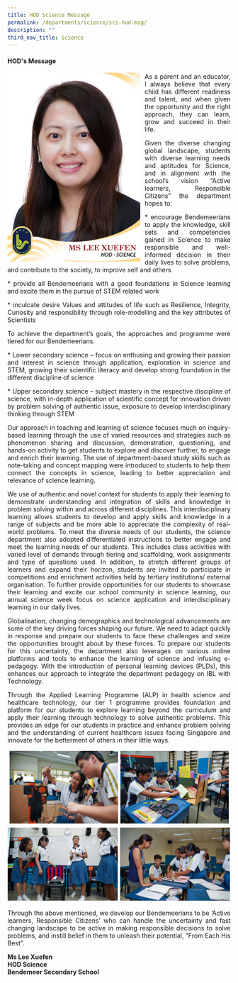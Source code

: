 ```yaml
---
title: HOD Science Message
permalink: /departments/science/sci-hod-msg/
description: ""
third_nav_title: Science
---
```

#### HOD's Message

<p style="float:left; margin: 0 10px 0px 0">  
<img src="/images/Departments/sci-hod.jpg" alt="HOD Science" style="width:300px" /></p>  
<p style="text-align:justify">


<p style="text-align:justify">As a parent and an educator, I always believe that every child has different readiness and talent, and when given the opportunity and the right approach, they can learn, grow and succeed in their life.</p>

<p style="text-align:justify">Given the diverse changing global landscape, students with diverse learning needs and aptitudes for Science, and in alignment with the school’s vision “Active learners, Responsible Citizens” the department hopes to:
</p>

<p style="text-align:justify">* encourage Bendemeerians to apply the knowledge, skill sets and competencies gained in Science to make responsible and well-informed decision in their daily lives to solve problems, and contribute to the society, to improve self and others</p>

<p style="text-align:justify">* provide all Bendemeerians with a good foundations in Science learning and excite them in the pursue of STEM related work</p>

<p style="text-align:justify">* inculcate desire Values and attitudes of life such as Resilience, Integrity, Curiosity and responsibility through role-modelling and the key attributes of Scientists</p>

<p style="text-align:justify">To achieve the department’s goals, the approaches and programme were tiered for our Bendemeerians.</p>

<p style="text-align:justify">* Lower secondary science – focus on enthusing and growing their passion and interest in science through application, exploration in science and STEM, growing their scientific literacy and develop strong foundation in the different discipline of science</p>

<p style="text-align:justify">* Upper secondary science – subject mastery in the respective discipline of science, with in-depth application of scientific concept for innovation driven by problem solving of authentic issue, exposure to develop interdisciplinary thinking through STEM</p>

<p style="text-align:justify">Our approach in teaching and learning of science focuses much on inquiry-based learning through the use of varied resources and strategies such as phenomenon sharing and discussion, demonstration, questioning, and hands-on activity to get students to explore and discover further, to engage and enrich their learning. The use of department-based study skills such as note-taking and concept mapping were introduced to students to help them connect the concepts in science, leading to better appreciation and relevance of science learning.</p>

<p style="text-align:justify">We use of authentic and novel context for students to apply their learning to demonstrate understanding and integration of skills and knowledge in problem solving within and across different disciplines. This interdisciplinary learning allows students to develop and apply skills and knowledge in a range of subjects and be more able to appreciate the complexity of real-world problems. To meet the diverse needs of our students, the science department also adopted differentiated instructions to better engage and meet the learning needs of our students. This includes class activities with varied level of demands through tiering and scaffolding, work assignments and type of questions used. In addition, to stretch different groups of learners and expand their horizon, students are invited to participate in competitions and enrichment activities held by tertiary institutions/ external organisation. To further provide opportunities for our students to showcase their learning and excite our school community in science learning, our annual science week focus on science application and interdisciplinary learning in our daily lives.</p>

<p style="text-align:justify">Globalisation, changing demographics and technological advancements are some of the key driving forces shaping our future. We need to adapt quickly in response and prepare our students to face these challenges and seize the opportunities brought about by these forces. To prepare our students for this uncertainty, the department also leverages on various online platforms and tools to enhance the learning of science and infusing e-pedagogy. With the introduction of personal learning devices (PLDs), this enhances our approach to integrate the department pedagogy on IBL with Technology.</p>

<p style="text-align:justify">Through the Applied Learning Programme (ALP) in health science and healthcare technology, our tier 1 programme provides foundation and platform for our students to explore learning beyond the curriculum and apply their learning through technology to solve authentic problems. This provides an edge for our students in practice and enhance problem solving and the understanding of current healthcare issues facing Singapore and innovate for the betterment of others in their little ways.</p>

![ALP](/images/Departments/sci-overview-01.jpg)
![ALP](/images/Departments/sci-overview-02.jpg)

<a href="/images/Departments/sci-overview-01.jpg" ALT=ALP></a>

<p style="text-align:justify">Through the above mentioned, we develop our Bendemeerians to be ‘Active learners, Responsible Citizens’ who can handle the uncertainty and fast changing landscape to be active in making responsible decisions to solve problems, and instill belief in them to unleash their potential, “From Each His Best”.</p>


**Ms Lee Xuefen <br>
HOD Science <br>
Bendemeer Secondary School**